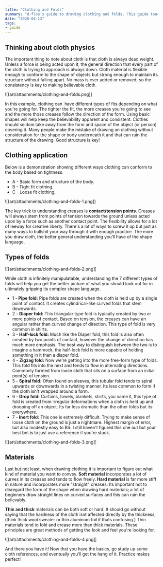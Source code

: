 ```yaml
---
title: "Clothing and Folds"
summary: "d-floe's guide to drawing clothing and folds. This guide touches on clothing physics and the different kinds of clothing folds that are commonly observed."
date: "2020-04-13"
tags:
- guide
---
```


## Thinking about cloth physics

The important thing to note about cloth is that cloth is always dead weight. Unless a force is being acted upon it, the general direction that every part of the cloth is trying to approach is always down. Cloth material is flexible enough to conform to the shape of objects but strong enough to maintain its structure without falling apart. No mass is ever added or removed, so the consistency is key to making believable cloth.

![[art/attachments/clothing-and-folds.png]]

In this example, clothing can  have different types of fits depending on what you're going for. The tighter the fit, the more creases you're going to see and the more those creases follow the direction of the form. Using basic shapes will help keep the believability apparent and consistent. Clothes should seldom take away from the form and space of the object (or person) covering it. Many people make the mistake of drawing on clothing without consideration for the shape or body underneath it and that can ruin the structure of the drawing. Good structure is key!

## Clothing application

Below is a demonstration showing different ways clothing can conform to the body based on tightness.

- A - Basic form and structure of the body.
- B - Tight fit clothing.
- C - Loose fit clothing.

![[art/attachments/clothing-and-folds-1.png]]

The key trick to understanding creases is **contact/tension points**. Creases will always stem from points of tension towards the ground unless acted upon by a force such as another contact point. The flexibility allows for a lot of leeway for creative liberty. There's a lot of ways to screw it up but just as many ways to bullshit your way through it with enough practice. The more you draw cloth, the better general understanding you'll have of the shape language.

## Types of folds

![[art/attachments/clothing-and-folds-2.png]]

While cloth is infinitely manipulatable, understanding the 7 different types of folds will help you get the better picture of what you should look out for in ultimately gripping its complex shape language.

- 1 - **Pipe fold:** Pipe folds are created when the cloth is held up by a single point of contact. It creates cylindrical-like curved folds that stem downwards.
- 2 - **Diaper fold:** This triangular type fold is typically created by two or more points of contact. Based on tension, the creases can have an angular rather than curved change of direction. This type of fold is very common in shirts.
- 3 - **Half-lock fold:** Much like the Diaper fold, this fold is also often created by two points of contact, however the change of direction has much more emphasis. The best way to distinguish between the two is to imagine a hammock, the half-lock fold is more capable of holding something in it than a diaper fold.
- 4 - **Zigzag fold:** Now we're getting into the more free-form type of folds. This fold fits into the next and tends to flow in alternating directions. Commonly formed from loose cloth that sits on a surface from an initial point(s) of tension.
- 5 - **Spiral fold:** Often found on sleeves, this tubular fold tends to spiral upwards or downwards in a twisting manner. Its less common to form if the cloth isn't wrapped around a form.
- 6 - **Drop fold:** Curtains, towels, blankets, shirts, you name it, this type of fold is created from irregular deformations when a cloth is held up and drooping off an object. Its far less dramatic than the other folds but its everywhere.
- 7 - **Inert fold:** This one is extremely difficult. Trying to make sense of loose cloth on the ground is just a nightmare. Highest margin of error, but also modestly easy to BS. I still haven't figured this one out but your best bet is to just use a reference if you're stuck.

![[art/attachments/clothing-and-folds-3.png]]

## Materials

Last but not least, when drawing clothing it is important to figure out what kind of material you want to convey. **Soft material** incorporates a lot of curves in its creases and tends to flow freely. **Hard material** is far more stiff in nature and incorporates more "straight" creases. Its important not to disregard the form of the shape when drawing hard materials; a lot of beginners draw straight lines on curved surfaces and this can ruin the believably.

**Thin and thick** materials can be both soft or hard. It should go without saying that the hardness of the cloth isnt affected directly by the thickness, (think thick wool sweater or thin aluminum foil if thats confusing.) Thin materials tend to fold and crease more than thick materials. These principles are great methods of getting the look and feel you're looking for.

![[art/attachments/clothing-and-folds-4.png]]

And there you have it! Now that you have the basics, go study up some cloth references, and eventually you'll get the hang of it. Practice makes perfect!
